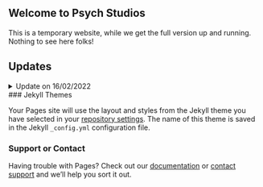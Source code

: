 ## Welcome to Psych Studios

This is a temporary website, while we get the full version up and running. Nothing to see here folks!
## Updates

<details>
  <summary>Update on 16/02/2022</summary>

```markdown
Syntax highlighted code block

# Header 1
## Header 2
### Header 3

- Bulleted
- List

1. Numbered
2. List

**Bold** and _Italic_ and `Code` text

[Link](url) and ![Image](src)
```

For more details see [Basic writing and formatting syntax](https://docs.github.com/en/github/writing-on-github/getting-started-with-writing-and-formatting-on-github/basic-writing-and-formatting-syntax).
</details>
### Jekyll Themes

Your Pages site will use the layout and styles from the Jekyll theme you have selected in your [repository settings](https://github.com/PsychStudios/psychstudios.github.io/settings/pages). The name of this theme is saved in the Jekyll `_config.yml` configuration file.

### Support or Contact

Having trouble with Pages? Check out our [documentation](https://docs.github.com/categories/github-pages-basics/) or [contact support](https://support.github.com/contact) and we’ll help you sort it out.
